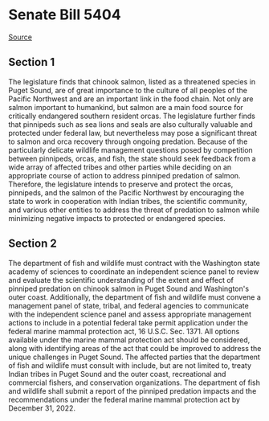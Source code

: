 # Senate Bill 5404

[Source](http://lawfilesext.leg.wa.gov/biennium/2021-22/Xml/Bills/Senate%20Bills/5404.xml)
## Section 1
The legislature finds that chinook salmon, listed as a threatened species in Puget Sound, are of great importance to the culture of all peoples of the Pacific Northwest and are an important link in the food chain. Not only are salmon important to humankind, but salmon are a main food source for critically endangered southern resident orcas. The legislature further finds that pinnipeds such as sea lions and seals are also culturally valuable and protected under federal law, but nevertheless may pose a significant threat to salmon and orca recovery through ongoing predation. Because of the particularly delicate wildlife management questions posed by competition between pinnipeds, orcas, and fish, the state should seek feedback from a wide array of affected tribes and other parties while deciding on an appropriate course of action to address pinniped predation of salmon. Therefore, the legislature intends to preserve and protect the orcas, pinnipeds, and the salmon of the Pacific Northwest by encouraging the state to work in cooperation with Indian tribes, the scientific community, and various other entities to address the threat of predation to salmon while minimizing negative impacts to protected or endangered species.


## Section 2
The department of fish and wildlife must contract with the Washington state academy of sciences to coordinate an independent science panel to review and evaluate the scientific understanding of the extent and effect of pinniped predation on chinook salmon in Puget Sound and Washington's outer coast. Additionally, the department of fish and wildlife must convene a management panel of state, tribal, and federal agencies to communicate with the independent science panel and assess appropriate management actions to include in a potential federal take permit application under the federal marine mammal protection act, 16 U.S.C. Sec. 1371. All options available under the marine mammal protection act should be considered, along with identifying areas of the act that could be improved to address the unique challenges in Puget Sound. The affected parties that the department of fish and wildlife must consult with include, but are not limited to, treaty Indian tribes in Puget Sound and the outer coast, recreational and commercial fishers, and conservation organizations. The department of fish and wildlife shall submit a report of the pinniped predation impacts and the recommendations under the federal marine mammal protection act by December 31, 2022.

